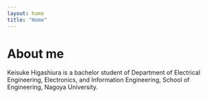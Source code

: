 ```yaml
---
layout: home
title: "Home"
---
```


# About me

Keisuke Higashiura is a bachelor student of Department of Electrical Engineering, Electronics, and Information Engineering, School of Engineering, Nagoya University.

